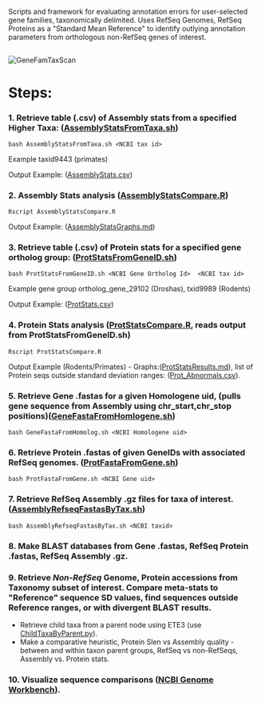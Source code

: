 
Scripts and framework for evaluating annotation errors for user-selected gene families, taxonomically delimited.  Uses RefSeq Genomes, RefSeq Proteins as a "Standard Mean Reference" to identify outlying annotation parameters from orthologous non-RefSeq genes of interest.


##
![GeneFamTaxScan](../master/Images/GeneFamTaxScan01.png?sanitize=true)
##

# Steps:

### 1. Retrieve table (.csv) of Assembly stats from a specified Higher Taxa: ([AssemblyStatsFromTaxa.sh](../master/AssemblyStatsFromTaxa.sh))

```bash AssemblyStatsFromTaxa.sh <NCBI tax id>``` 

Example taxid9443 (primates)

Output Example: ([AssemblyStats.csv](../master/AssemblyStats.csv))

### 2.  Assembly Stats analysis ([AssemblyStatsCompare.R](../master/AssemblyStatsCompare.R)) 

```Rscript AssemblyStatsCompare.R ```

Output Example:  ([AssemblyStatsGraphs.md](../master/AssemblyStatsGraphs.md))

### 3. Retrieve table (.csv) of Protein stats for a specified gene ortholog group: ([ProtStatsFromGeneID.sh](../master/ProtStatsFromGeneID.sh))

```bash ProtStatsFromGeneID.sh <NCBI Gene Ortholog Id>  <NCBI tax id>```

Example gene group ortholog_gene_29102 (Droshas), txid9989 (Rodents)

Output Example: ([ProtStats.csv](../master/ProtStats.csv))

### 4. Protein Stats analysis ([ProtStatsCompare.R](../master/ProtStatsCompare.R), reads output from ProtStatsFromGeneID.sh)
```Rscript ProtStatsCompare.R```

Output Example (Rodents/Primates) - Graphs:([ProtStatsResults.md](../master/ProtStatsResults.md)), list of Protein seqs outside standard deviation ranges: ([Prot_Abnormals.csv](../master/Prot_Abnormals.csv)).

### 5. Retrieve Gene .fastas for a given Homologene uid, (pulls gene sequence from Assembly using chr_start,chr_stop positions)([GeneFastaFromHomlogene.sh](../master/GeneFastaFromHomologene.sh))
```bash GeneFastaFromHomolog.sh <NCBI Homologene uid>```

### 6. Retrieve Protein .fastas of given GeneIDs with associated RefSeq genomes. ([ProtFastaFromGene.sh](../master/ProtFastaFromGene.sh))
```bash ProtFastaFromGene.sh <NCBI Gene uid>```

### 7. Retrieve RefSeq Assembly .gz files for taxa of interest. ([AssemblyRefseqFastasByTax.sh](../master/AssemblyRefseqFastasByTax.sh))
```bash AssemblyRefseqFastasByTax.sh <NCBI taxid>```

### 8. Make BLAST databases from Gene .fastas, RefSeq Protein .fastas, RefSeq Assembly .gz.

### 9. Retrieve *Non-RefSeq* Genome, Protein accessions from Taxonomy subset of interest.  Compare meta-stats to "Reference" sequence SD values, find sequences outside Reference ranges, or with divergent BLAST results. 
  * Retrieve child taxa from a parent node using ETE3 (use [ChildTaxaByParent.py](../master/ChildTaxaByParent.py)).
  * Make a comparative heuristic, Protein Slen vs Assembly quality - between and within taxon parent groups, RefSeq vs non-RefSeqs, Assembly vs. Protein stats.

### 10. Visualize sequence comparisons ([NCBI Genome Workbench](https://www.ncbi.nlm.nih.gov/tools/gbench/)).
